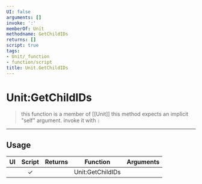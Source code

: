 ```yaml
---
UI: false
arguments: []
invoke: ':'
memberOf: Unit
methodname: GetChildIDs
returns: []
script: true
tags:
- Unit/_function
- function/script
title: Unit.GetChildIDs
---
```

# Unit:GetChildIDs
> this function is a member of [[Unit]]
> this method expects an implicit "self" argument. invoke it with `:`
-----
## Usage
|  UI | Script | Returns | Function | Arguments |
|:---:|:------:|-------:|:--------:|:---------|
| |✓||Unit:GetChildIDs||
